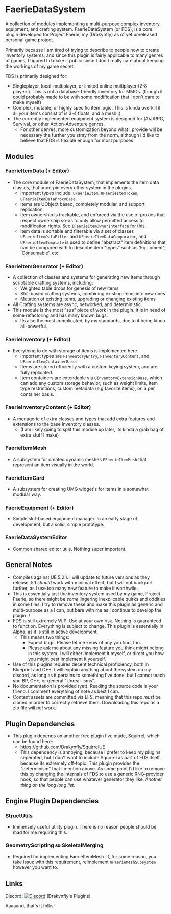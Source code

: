# FaerieDataSystem

A collection of modules implementing a multi-purpose complex inventory, equipment, and crafting system.
FaerieDataSystem (or FDS), is a core plugin developed for Project Faerie, my (Drakynfly) as of yet unreleased personal game project.

Primarily because I am tired of trying to describe to people how to create inventory systems, and since this plugin is fairly applicable to many genres of games, I figured I'd make it public since I don't really care about keeping the workings of my game secret.

FDS is primarily designed for:
- Singleplayer, local-multiplayer, or limited online multiplayer (2-8 players). This is not a database-friendly inventory for MMOs. (though it could probably made to be with some modification that I don't care to make myself)
- Complex, mutable, or highly specific item logic. This is kinda overkill if all your items consist of is 3-4 floats, and a mesh :)
- The currently implemented equipment system is designed for (A/J)RPG, Survival, or other Action-Adventure genres.
  - For other genres, more customization beyond what I provide will be necessary the further you stray from the norm, although I'd like to believe that FDS is flexible enough for most purposes.

## Modules

### FaerieItemData (+ Editor)
- The core module of FaerieDataSystem, that implements the item data classes, that underpin every other system in the plugins.
  - Important types include: `UFaerieItem`, `UFaerieItemToken`, `UFaerieItemDataProxyBase`.
  - Items are UObject based, completely modular, and support replication.
  - Item ownership is trackable, and enforced via the use of proxies that respect ownership so-as to only allow permitted access to modification rights. See `IFaerieItemOwnerInterface` for this.
  - Item data is sortable and filterable via a set of classes `UFaerieItemDataFilter` and `UFaerieItemDataComparator`, and `UFaerieItemTemplate` is used to define "abstract" item definitions that can be compared with to describe item "types" such as 'Equipment', 'Consumable', etc.

### FaerieItemGenerator (+ Editor)
- A collection of classes and systems for generating new Items through scriptable crafting systems, including:
  - Weighted table drops for genesis of new items
  - Slot-based crafting systems, combining existing items into new ones
  - Mutation of existing items, upgrading or changing existing items
- All Crafting systems are async, networked, and deterministic.
- This module is the most "sus" piece of work in the plugin. It is in need of some refactoring and has many known bugs.
  - Its also the most complicated, by my standards, due to it being kinda all-powerful.

### FaerieInventory (+ Editor)
- Everything to do with storage of items is implemented here.
  - Important types are `FInventoryEntry`, `FInventoryContent`, and `UFaerieItemContainerBase`.
  - Items are stored efficiently with a custom keying system, and are fully replicated.
  - Item containers are extendable via `UInventoryExtensionBase`, which can add any custom storage behavior, such as weight limits, item type restrictions, custom metadata (e.g favorite items), on a per container basis.

### FaerieInventoryContent (+ Editor)
- A menagerie of extra classes and types that add extra features and extensions to the base Inventory classes.
  - (I am likely going to split this module up later, its kinda a grab bag of extra stuff I make)

### FaerieItemMesh
- A subsystem for created dynamic meshes `FFaerieItemMesh` that represent an item visually in the world.

### FaerieItemCard
- A subsystem for creating UMG widget's for items in a somewhat modular way.

### FaerieEquipment (+ Editor)
- Simple slot-based equipment manager. In an early stage of development, but a solid, simple prototype.

### FaerieDataSystemEditor
- Common shared editor utils. Nothing super important.

## General Notes
- Compiles against UE 5.2.1. I will update to future versions as they release. 5.1 *should* work with minimal effect, but I will not backport further, as I use too many new feature to make it worthwile.
- This is essentially just the inventory system used by my game, Project Faerie, so there might be *some* lingering inexplicable quirks and oddities in some files. I try to remove these and make this plugin as generic and multi-purpose as a I can, but bare with me as I continue to develop the plugin :/
- FDS is still extremely WIP. Use at your own risk. Nothing is guaranteed to function. Everything is subject to change. This plugin is essentially in Alpha, as it is still in active development.
  - This means two things:
    - Expect bugs. Please let me know of any you find, tho.
    - Please ask me about any missing feature you think might belong in this system. I will either implement it myself, or direct you how you might best implement it yourself.
- Use of this plugins requires decent technical proficiency, both in Blueprint and C++. I will explain anything about the system on my discord, as long as it pertains to something I've done, but I cannot teach you BP, C++, or general "Unreal-isms".
- No documentation is provided (yet). Reading the source code is your friend. I comment everything of note as best I can.
- Content assets are committed via LFS, meaning that this repo *must* be cloned in order to correctly retrieve them. Downloading this repo as a zip file will *not* work.

## Plugin Dependencies

- This plugin depends on another free plugin I've made, Squirrel, which can be found here:
  - https://github.com/Drakynfly/SquirrelUE
  - This dependency is annoying, because I prefer to keep my plugins seperated, but I don't want to include Squirrel as part of FDS itself, because its extremely off-topic. This plugin provides the "determinism" that I mention above. As some point I'd like to remove this by changing the internals of FDS to use a generic RNG-provider hook, so that people can use whatever generator they like. *Another thing on the long long list.*

## Engine Plugin Dependencies
### StructUtils
  - Immensely useful utility plugin. There is no reason people should be mad for me requiring this.

### GeometryScripting `&&` SkeletalMerging
  - Required for implementing FaerieItemMesh. If, for some reason, you take issue with this requirement, reimplement `UFaerieMeshSubsystem` however you want to.

## Links
Discord:      [![Discord](https://img.shields.io/discord/996247217314738286.svg?label=&logo=discord&logoColor=ffffff&color=7389D8&labelColor=6A7EC2)](https://discord.gg/AAk9yNwKk8) (Drakynfly's Plugins)


Aaaaand, that's it folks!